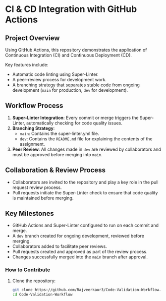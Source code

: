 # CI & CD Integration with GitHub Actions

## Project Overview

Using GitHub Actions, this repository demonstrates the application of Continuous Integration (CI) and Continuous Deployment (CD).

Key features include:

- Automatic code linting using Super-Linter.
- A peer-review process for development work.
- A branching strategy that separates stable code from ongoing development (`main` for production, `dev` for development).

## Workflow Process

1. **Super-Linter Integration**: Every commit or merge triggers the Super-Linter, automatically checking for code quality issues.
2. **Branching Strategy**:
   - `main`: Contains the super-linter.yml file.
   - `dev`: Contains the `README.md` file for explaining the contents of the assignment.
3. **Peer Review**: All changes made in `dev` are reviewed by collaborators and must be approved before merging into `main`.

## Collaboration & Review Process

- Collaborators are invited to the repository and play a key role in the pull request review process.
- Pull requests initiate the Super-Linter check to ensure that code quality is maintained before merging.

## Key Milestones

- GitHub Actions and Super-Linter configured to run on each commit and merge.
- A `dev` branch created for ongoing development, reviewed before merging.
- Collaborators added to facilitate peer reviews.
- Pull requests created and approved as part of the review process.
- Changes successfully merged into the `main` branch after approval.

### How to Contribute

1. Clone the repository:

   ```bash
   git clone https://github.com/Rajveerkaur3/Code-Validation-Workflow.git
   cd Code-Validation-Workflow
